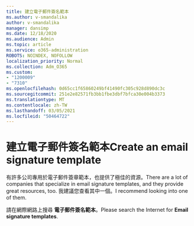 ```yaml
---
title: 建立電子郵件簽名範本
ms.author: v-smandalika
author: v-smandalika
manager: dansimp
ms.date: 12/18/2020
ms.audience: Admin
ms.topic: article
ms.service: o365-administration
ROBOTS: NOINDEX, NOFOLLOW
localization_priority: Normal
ms.collection: Adm_O365
ms.custom:
- "1200009"
- "7310"
ms.openlocfilehash: 0d65cc1f65860249bf41490fc305c928d890dc3c
ms.sourcegitcommit: 251e2e82571fb3bb1fbe3dbf7bfca30e004b3373
ms.translationtype: MT
ms.contentlocale: zh-TW
ms.lasthandoff: 03/05/2021
ms.locfileid: "50464722"
---
```

# <a name="create-an-email-signature-template"></a><span data-ttu-id="596a1-102">建立電子郵件簽名範本</span><span class="sxs-lookup"><span data-stu-id="596a1-102">Create an email signature template</span></span>

<span data-ttu-id="596a1-103">有許多公司專用於電子郵件簽章範本，也提供了極佳的資源。</span><span class="sxs-lookup"><span data-stu-id="596a1-103">There are a lot of companies that specialize in email signature templates, and they provide great resources, too.</span></span> <span data-ttu-id="596a1-104">我建議您查看其中一個。</span><span class="sxs-lookup"><span data-stu-id="596a1-104">I recommend looking into one of them.</span></span>

<span data-ttu-id="596a1-105">請在網際網路上搜尋 **電子郵件簽名範本**。</span><span class="sxs-lookup"><span data-stu-id="596a1-105">Please search the Internet for **Email signature templates**.</span></span>